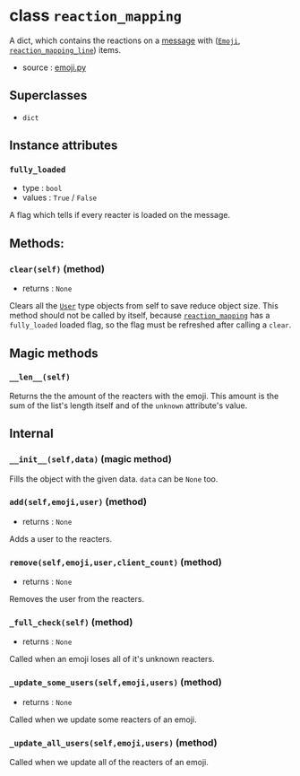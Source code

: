 # class `reaction_mapping`

A dict, which contains the reactions on a [message](Message.md) with 
([`Emoji`](Emoji.md), [`reaction_mapping_line`](reaction_mapping_line.md)) items.

- source : [emoji.py](https://github.com/HuyaneMatsu/hata/blob/master/hata/emoji.py)

## Superclasses

- `dict`

## Instance attributes

### `fully_loaded`

- type : `bool`
- values : `True` / `False`

A flag which tells if every reacter is loaded on the message.

## Methods:

### `clear(self)` (method)

- returns : `None`

Clears all the [`User`](User.md) type objects from self to save reduce object
size. This method should not be called by itself, because
[`reaction_mapping`](reaction_mapping.md) has a `fully_loaded` loaded flag, so
the flag must be refreshed after calling a `clear`.

## Magic methods

### `__len__(self)`

Returns the the amount of the reacters with the emoji. This amount is the sum of
the list's length itself and of the `unknown` attribute's value.

## Internal

### `__init__(self,data)` (magic method)

Fills the object with the given data. `data` can be `None` too.

### `add(self,emoji,user)` (method)

- returns : `None`

Adds a user to the reacters.

### `remove(self,emoji,user,client_count)` (method)

- returns : `None`

Removes the user from the reacters.

### `_full_check(self)` (method)

- returns : `None`

Called when an emoji loses all of it's unknown reacters.

### `_update_some_users(self,emoji,users)` (method)

- returns : `None`

Called when we update some reacters of an emoji.

### `_update_all_users(self,emoji,users)` (method)

Called when we update all of the reacters of an emoji.
